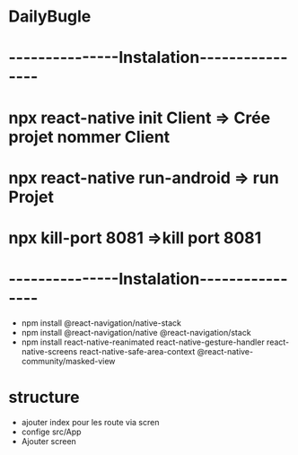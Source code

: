 # DailyBugle
# ---------------Instalation----------------
  # npx react-native init Client => Crée projet nommer Client
  # npx react-native run-android => run Projet
  # npx kill-port 8081 =>kill port 8081
# ---------------Instalation----------------
 - npm install @react-navigation/native-stack
 - npm install @react-navigation/native @react-navigation/stack
 - npm install react-native-reanimated react-native-gesture-handler react-native-screens react-native-safe-area-context @react-native-community/masked-view
# structure
 - ajouter index pour les route via scren 
 - confige src/App
 - Ajouter screen  

